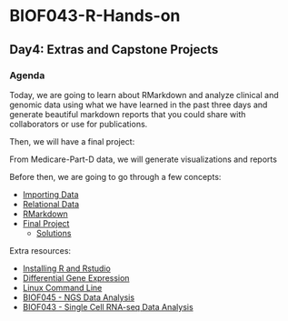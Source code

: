 # BIOF043-R-Hands-on
## Day4: Extras and Capstone Projects

### Agenda
Today, we are going to learn about RMarkdown and analyze clinical and genomic 
data using what we have learned in the past three days and generate beautiful 
markdown reports that you could share with collaborators or use for publications.

Then, we will have a final project:

From Medicare-Part-D data, we will generate visualizations and reports

Before then, we are going to go through a few concepts:

- [Importing Data](lectures/import.md)
- [Relational Data](lectures/relational.md)
- [RMarkdown](lectures/RMarkdown.md)
- [Final Project](Final_Project/Project.md)
	- [Solutions](Final_Project/Solutions.Rmd)

Extra resources:

- [Installing R and Rstudio](https://rstudio-education.github.io/hopr/starting.html)
- [Differential Gene Expression](https://github.com/hbctraining/DGE_workshop)
- [Linux Command Line](https://www.youtube.com/watch?v=FTTr2bjI2UM&list=PLS1QulWo1RIb9WVQGJ_vh-RQusbZgO_As&index=3)
- [BIOF045 - NGS Data Analysis](https://faes.org/events/biof045.Mar2021)
- [BIOF043 - Single Cell RNA-seq Data Analysis](https://faes.org/events/BIOF048.apr2021)
